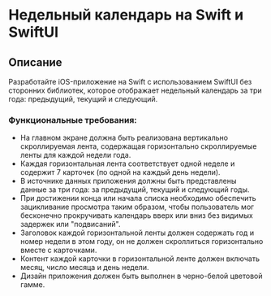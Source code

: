 # Недельный календарь на Swift и SwiftUI

## Описание
Разработайте iOS-приложение на Swift с использованием SwiftUI без сторонних библиотек, которое отображает недельный календарь за три года: предыдущий, текущий и следующий.

### Функциональные требования:
- На главном экране должна быть реализована вертикально скроллируемая лента, содержащая горизонтально скроллируемые ленты для каждой недели года.
- Каждая горизонтальная лента соответствует одной неделе и содержит 7 карточек (по одной на каждый день недели).
- В источнике данных приложения должны быть представлены данные за три года: за предыдущий, текущий и следующий годы.
- При достижении конца или начала списка необходимо обеспечить зацикливание просмотра таким образом, чтобы пользователь мог бесконечно прокручивать календарь вверх или вниз без видимых задержек или "подвисаний".
- Заголовок каждой горизонтальной ленты должен содержать год и номер недели в этом году, он не должен скроллиться горизонтально вместе с карточками.
- Контент каждой карточки в горизонтальной ленте должен включать месяц, число месяца и день недели.
- Дизайн приложения должен быть выполнен в черно-белой цветовой гамме.
